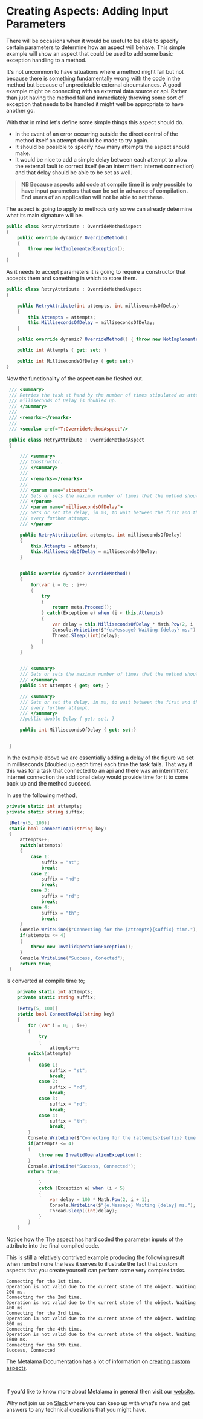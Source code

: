 # Creating Aspects: Adding Input Parameters

There will be occasions when it would be useful to be able to specify certain parameters to determine how an aspect will behave. This simple example will show an aspect that could be used to add some basic exception handling to a method.

It's not uncommon to have situations where a method might fail but not because there is something fundamentally wrong with the code in the method but because of unpredictable external circumstances. A good example might be connecting with an external data source or api. Rather than just having the method fail and immediately throwing some sort of exception that needs to be handled it might well be appropriate to have another go.

With that in mind let's define some simple things this aspect should do.

- In the event of an error occurring outside the direct control of the method itself an attempt should be made to try again.
- It should be possible to specify how many attempts the aspect should make.
- It would be nice to add a simple delay between each attempt to allow the external fault to correct itself (ie an intermittent internet connection) and that delay should be able to be set as well.

> <b>NB Because aspects add code at compile time it is only possible to have input parameters that can be set in advance of compilation. End users of an application will not be able to set these.</b>

The aspect is going to apply to methods only so we can already determine what its main signature will be.

```c#
public class RetryAttribute : OverrideMethodAspect
{
    public override dynamic? OverrideMethod()
    {
        throw new NotImplementedException();
    }
}
```

As it needs to accept parameters it is going to require a constructor that accepts them and something in which to store them.

```c#
public class RetryAttribute : OverrideMethodAspect
{

    public RetryAttribute(int attempts, int millisecondsOfDelay)
    {
        this.Attempts = attempts;
        this.MillisecondsOfDelay = millisecondsOfDelay;
    }

    public override dynamic? OverrideMethod() { throw new NotImplementedException(); }

    public int Attempts { get; set; }

    public int MillisecondsOfDelay { get; set;}
}
```

Now the functionality of the aspect can be fleshed out.

```c#
 /// <summary>
 /// Retries the task at hand by the number of times stipulated as attempts. For each attemt the number of
 /// milliseconds of Delay is doubled up.
 /// </summary>
 ///
 /// <remarks></remarks>
 ///
 /// <seealso cref="T:OverrideMethodAspect"/>

 public class RetryAttribute : OverrideMethodAspect
 {

     /// <summary>
     /// Constructor.
     /// </summary>
     ///
     /// <remarks></remarks>
     ///
     /// <param name="attempts">
     /// Gets or sets the maximum number of times that the method should be executed.
     /// </param>
     /// <param name="millisecondsOfDelay">
     /// Gets or set the delay, in ms, to wait between the first and the second attempt. The delay is doubled at
     /// every further attempt.
     /// </param>

     public RetryAttribute(int attempts, int millisecondsOfDelay)
     {
         this.Attempts = attempts;
         this.MillisecondsOfDelay = millisecondsOfDelay;
     }


     public override dynamic? OverrideMethod()
     {
         for(var i = 0; ; i++)
         {
             try
             {
                 return meta.Proceed();
             } catch(Exception e) when (i < this.Attempts)
             {
                 var delay = this.MillisecondsOfDelay * Math.Pow(2, i + 1);
                 Console.WriteLine($"{e.Message} Waiting {delay} ms.");
                 Thread.Sleep((int)delay);
             }
         }
     }


     /// <summary>
     /// Gets or sets the maximum number of times that the method should be executed.
     /// </summary>
     public int Attempts { get; set; }

     /// <summary>
     /// Gets or set the delay, in ms, to wait between the first and the second attempt. The delay is doubled at
     /// every further attempt.
     /// </summary>
     //public double Delay { get; set; }

     public int MillisecondsOfDelay { get; set;}


 }
```

In the example above we are essentially adding a delay of the figure we set in milliseconds (doubled up each time) each time the task fails. That way if this was for a task that connected to an api and there was an intermittent internet connection the additional delay would provide time for it to come back up and the method succeed.

In use the following method,

```c#
private static int attempts;
private static string suffix;

 [Retry(5, 100)]
 static bool ConnectToApi(string key)
 {
     attempts++;
     switch(attempts)
     {
         case 1:
             suffix = "st";
             break;
         case 2:
             suffix = "nd";
             break;
         case 3:
             suffix = "rd";
             break;
         case 4:
             suffix = "th";
             break;
     }
     Console.WriteLine($"Connecting for the {attempts}{suffix} time.");
     if(attempts <= 4)
     {
         throw new InvalidOperationException();
     }
     Console.WriteLine("Success, Conected");
     return true;
 }

```

Is converted at compile time to;

```c#
    private static int attempts;
    private static string suffix;

    [Retry(5, 100)]
    static bool ConnectToApi(string key)
    {
        for (var i = 0; ; i++)
        {
            try
            {
                attempts++;
        switch(attempts)
        {
            case 1:
                suffix = "st";
                break;
            case 2:
                suffix = "nd";
                break;
            case 3:
                suffix = "rd";
                break;
            case 4:
                suffix = "th";
                break;
        }
        Console.WriteLine($"Connecting for the {attempts}{suffix} time.");
        if(attempts <= 4)
        {
            throw new InvalidOperationException();
        }
        Console.WriteLine("Success, Connected");
        return true;

            }
            catch (Exception e) when (i < 5)
            {
                var delay = 100 * Math.Pow(2, i + 1);
                Console.WriteLine($"{e.Message} Waiting {delay} ms.");
                Thread.Sleep((int)delay);
            }
        }
    }
```

Notice how the The aspect has hard coded the parameter inputs of the attribute into the final compiled code.

This is still a relatively contrived example producing the following result when run but none the less it serves to illustrate the fact that custom aspects that you create yourself can perform some very complex tasks.

```
Connecting for the 1st time.
Operation is not valid due to the current state of the object. Waiting 200 ms.
Connecting for the 2nd time.
Operation is not valid due to the current state of the object. Waiting 400 ms.
Connecting for the 3rd time.
Operation is not valid due to the current state of the object. Waiting 800 ms.
Connecting for the 4th time.
Operation is not valid due to the current state of the object. Waiting 1600 ms.
Connecting for the 5th time.
Success, Connected
```

The Metalama Documentation has a lot of information on [creating custom aspects](https://doc.postsharp.net/metalama/conceptual/aspects).

<br>

If you'd like to know more about Metalama in general then visit our [website](https://www.postsharp.net/metalama).

Why not join us on [Slack](https://www.postsharp.net/slack) where you can keep up with what's new and get answers to any technical questions that you might have.
